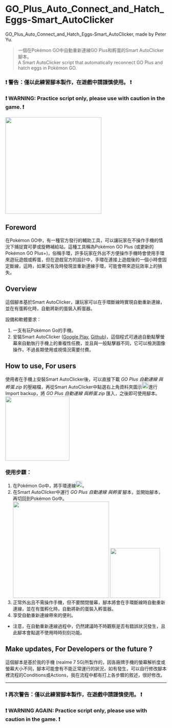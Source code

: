 # GO_Plus_Auto_Connect_and_Hatch_Eggs-Smart_AutoClicker

GO_Plus_Auto_Connect_and_Hatch_Eggs-Smart_AutoClicker, made by Peter Yu.
> 一個在Pokémon GO中自動重新連線GO Plus和孵蛋的Smart AutoClicker腳本。    
> A Smart AutoClicker script that automatically reconnect GO Plus and hatch eggs in Pokémon GO.

### ❗ 警告：僅以此練習腳本製作，在遊戲中請謹慎使用。 ❗    
### ❗ WARNING: Practice script only, please use with caution in the game. ❗    
<img src= "https://github.com/peter890331/GO_Plus_Auto_Connect_and_Hatch_Eggs-Smart_AutoClicker/blob/figures/icon.png" width="300px">

## Foreword
在Pokémon GO中，有一種官方發行的輔助工具，可以讓玩家在不操作手機的情況下捕捉寶可夢或旋轉補給站，這種工具稱為Pokémon GO Plus (或更新的Pokémon GO Plus+)，俗稱手環，許多玩家在外出不方便操作手機時會使用手環來遊玩遊戲或孵蛋，但在遊戲官方的設計中，手環在連接上遊戲後的一個小時會固定斷線，這時，如果沒有及時發現並重新連線手環，可能會帶來遊玩效率上的損失。

## Overview
這個腳本基於Smart AutoClicker，讓玩家可以在手環斷線時實現自動重新連線，並在有蛋孵化時，自動將新的蛋裝入孵蛋器。

設備和軟體要求：
  1. 一支有玩Pokémon Go的手機。
  2. 安裝Smart AutoClicker ([Google Play][1], [Github][2])，這個程式可通過自動點擊螢幕來自動執行手機上的重複性任務，並且與一般點擊器不同，它可以檢測圖像操作，不過長期使用或視情況需要付費。

[1]: https://play.google.com/store/apps/details?id=com.buzbuz.smartautoclicker
[2]: https://github.com/Nain57/Smart-AutoClicker

## How to use, For users
使用者在手機上安裝Smart AutoClicker後，可以直接下載 *GO Plus 自動連線 與孵蛋.zip* 的壓縮檔，再從Smart AutoClicker中點選右上角資料夾圖示<img src= "https://github.com/peter890331/GO_Plus_Auto_Connect_and_Hatch_Eggs-Smart_AutoClicker/blob/figures/import.png" width="20px">進行Import backup，將 *GO Plus 自動連線 與孵蛋.zip* 匯入，之後即可使用腳本。    
<img src= "https://github.com/peter890331/GO_Plus_Auto_Connect_and_Hatch_Eggs-Smart_AutoClicker/blob/figures/import%20backup.png" width="200px">

### 使用步驟：
  1. 在Pokémon Go中，將手環連線<img src= "https://github.com/peter890331/GO_Plus_Auto_Connect_and_Hatch_Eggs-Smart_AutoClicker/blob/figures/GO%20Plus.png" width="20px">。
  2. 在Smart AutoClicker中運行 *GO Plus 自動連線 與孵蛋* 腳本，並開始腳本，再切回到Pokémon Go中。    
     <img src= "https://github.com/peter890331/GO_Plus_Auto_Connect_and_Hatch_Eggs-Smart_AutoClicker/blob/figures/Smart%20AutoClicker.png" width="300px">
     <img src= "https://github.com/peter890331/GO_Plus_Auto_Connect_and_Hatch_Eggs-Smart_AutoClicker/blob/figures/Smart%20AutoClicker%20start.png" height="155px">
  4. 正常外出且不需操作手機，但不要關閉螢幕，腳本將會在手環斷線時自動重新連線，並在有蛋孵化時，自動將新的蛋裝入孵蛋器。
  5. 享受自動重新連線帶來的便利。
- 注意，在自動重新連線過程中，仍然建議時不時觀察是否有錯誤狀況發生，且此腳本會點選不使用時時刻刻功能。

## Make updates, For Developers or the future ?
這個腳本是基於我的手機 (realme 7 5G)所製作的，因各廠牌手機的螢幕解析度或螢幕大小不同，腳本可能會有不能正常運行的狀況，如有發生，可以自行修改腳本裡流程的Conditions或Actions，我在流程中都有打上各步驟的敘述，很好修改。

---

### ❗ 再次警告：僅以此練習腳本製作，在遊戲中請謹慎使用。 ❗    
### ❗ WARNING AGAIN: Practice script only, please use with caution in the game. ❗

